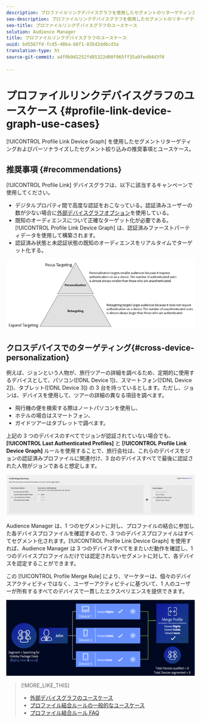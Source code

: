 ```yaml
---
description: プロファイルリンクデバイスグラフを使用したセグメントのリターゲティングと、パーソナライズされたセグメント認定の推奨事項およびユースケース。
seo-description: プロファイルリンクデバイスグラフを使用したセグメントのリターゲティングと、パーソナライズされたセグメント認定の推奨事項およびユースケース。
seo-title: プロファイルリンクデバイスグラフのユースケース
solution: Audience Manager
title: プロファイルリンクデバイスグラフのユースケース
uuid: bd5567fd-fcd5-40ba-b6f1-035d2ddbcd3a
translation-type: ht
source-git-commit: a4f0b9d2252fd85322d00f965ff35a9fed04d3f8

---
```



# プロファイルリンクデバイスグラフのユースケース {#profile-link-device-graph-use-cases}

[!UICONTROL Profile Link Device Graph] を使用したセグメントリターゲティングおよびパーソナライズしたセグメント絞り込みの推奨事項とユースケース。

## 推奨事項 {#recommendations}

[!UICONTROL Profile Link] デバイスグラフは、以下に該当するキャンペーンで使用してください。

* デジタルプロパティ間で高度な認証をおこなっている。認証済みユーザーの数が少ない場合に[外部デバイスグラフオプション](merge-rule-definitions.md#device-options)を使用している。
* 既知のオーディエンスについて正確なターゲット化が必要である。[!UICONTROL Profile Link Device Graph] は、認証済みファーストパーティデータを使用して構築されます。
* 認証済み状態と未認証状態の既知のオーディエンスをリアルタイムでターゲット化する。

![](assets/merge-rule-triangle2.png)

## クロスデバイスでのターゲティング{#cross-device-personalization}

例えば、ジョンという人物が、旅行ツアーの詳細を調べるため、定期的に使用するデバイスとして、パソコン([!DNL Device 1])、スマートフォン([!DNL Device 2])、タブレット([!DNL Device 3]) の 3 台を持っているとします。ただし、ジョンは、デバイスを使用して、ツアーの詳細の異なる項目を調べます。

* 飛行機の便を検索する際はノートパソコンを使用し、
* ホテルの場合はスマートフォン、
* ガイドツアーはタブレットで調べます。

上記の 3 つのデバイスのすべてでジョンが認証されていない場合でも、**[!UICONTROL Last Authenticated Profiles]** と **[!UICONTROL Profile Link Device Graph]** ルールを使用することで、旅行会社は、これらのデバイスをジョンの認証済みプロファイルに関連付け、3 台のデバイスすべてで最後に認証された人物がジョンであると想定します。

![last-device-graph](assets/last-device-graph.png)

Audience Manager は、1 つのセグメントに対し、プロファイルの結合に参加した各デバイスプロファイルを確認するので、3 つのデバイスプロファイルはすべてセグメント化されます。[!UICONTROL Profile Link Device Graph] を使用すれば、Audience Manager は 3 つのデバイスすべてをまたいだ動作を確認し、1 つのデバイスプロファイルだけでは認定されないセグメントに対して、各デバイスを認定することができます。

この [!UICONTROL Profile Merge Rule] により、マーケターは、個々のデバイスアクティビティではなく、ユーザーアクティビティに基づいて、1 人のユーザーが所有するすべてのデバイスで一貫したエクスペリエンスを提供できます。

![cross-device-personalization](assets/cross-device-personalization.png)

>[!MORE_LIKE_THIS]
>
>* [ 外部デバイスグラフのユースケース](external-graph-use-cases.md)
>* [プロファイル結合ルールの一般的なユースケース](merge-rule-targeting-options.md)
>* [プロファイル結合ルール FAQ](../../faq/faq-profile-merge.md)

